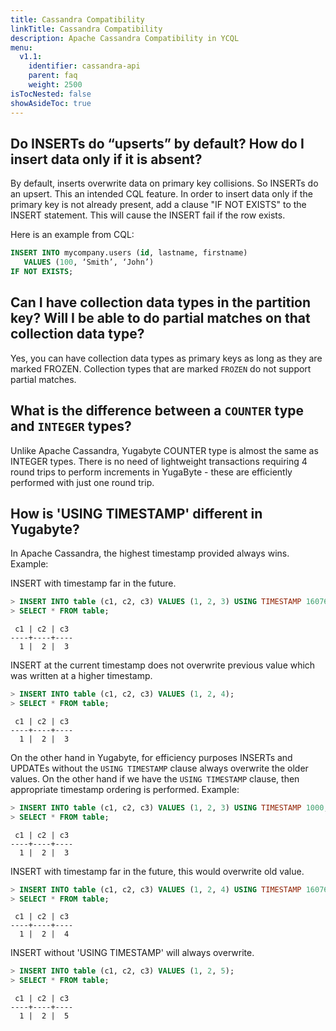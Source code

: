 ```yaml
---
title: Cassandra Compatibility
linkTitle: Cassandra Compatibility
description: Apache Cassandra Compatibility in YCQL
menu:
  v1.1:
    identifier: cassandra-api
    parent: faq
    weight: 2500
isTocNested: false
showAsideToc: true
---
```


## Do INSERTs do “upserts” by default? How do I insert data only if it is absent?

By default, inserts overwrite data on primary key collisions. So INSERTs do an upsert. This an intended CQL feature. In order to insert data only if the primary key is not already present,  add a clause "IF NOT EXISTS" to the INSERT statement. This will cause the INSERT fail if the row exists.

Here is an example from CQL:

```sql
INSERT INTO mycompany.users (id, lastname, firstname) 
   VALUES (100, ‘Smith’, ‘John’) 
IF NOT EXISTS;
```

## Can I have collection data types in the partition key? Will I be able to do partial matches on that collection data type?

Yes, you can have collection data types as primary keys as long as they are marked FROZEN. Collection types that are marked `FROZEN` do not support partial matches.

## What is the difference between a `COUNTER` type and `INTEGER` types?

Unlike Apache Cassandra, Yugabyte COUNTER type is almost the same as INTEGER types. There is no need of lightweight transactions requiring 4 round trips to perform increments in YugaByte - these are efficiently performed with just one round trip.

## How is 'USING TIMESTAMP' different in Yugabyte?

In Apache Cassandra, the highest timestamp provided always wins. Example:

INSERT with timestamp far in the future.
```sql
> INSERT INTO table (c1, c2, c3) VALUES (1, 2, 3) USING TIMESTAMP 1607681258727447;
> SELECT * FROM table;
```
```
 c1 | c2 | c3
----+----+----
  1 |  2 |  3
```
INSERT at the current timestamp does not overwrite previous value which was written at a higher
timestamp.
```sql
> INSERT INTO table (c1, c2, c3) VALUES (1, 2, 4); 
> SELECT * FROM table;
```
```
 c1 | c2 | c3
----+----+----
  1 |  2 |  3
```

On the other hand in Yugabyte, for efficiency purposes INSERTs and UPDATEs without the `USING
TIMESTAMP` clause always overwrite the older values. On the other hand if we have the `USING
TIMESTAMP` clause, then appropriate timestamp ordering is performed. Example:

```sql
> INSERT INTO table (c1, c2, c3) VALUES (1, 2, 3) USING TIMESTAMP 1000;
> SELECT * FROM table;
```
```
 c1 | c2 | c3
----+----+----
  1 |  2 |  3
```
INSERT with timestamp far in the future, this would overwrite old value.
```sql
> INSERT INTO table (c1, c2, c3) VALUES (1, 2, 4) USING TIMESTAMP 1607681258727447;
> SELECT * FROM table;
```
```
 c1 | c2 | c3
----+----+----
  1 |  2 |  4
```
INSERT without 'USING TIMESTAMP' will always overwrite.
```sql
> INSERT INTO table (c1, c2, c3) VALUES (1, 2, 5); 
> SELECT * FROM table;
```
```
 c1 | c2 | c3
----+----+----
  1 |  2 |  5
```
